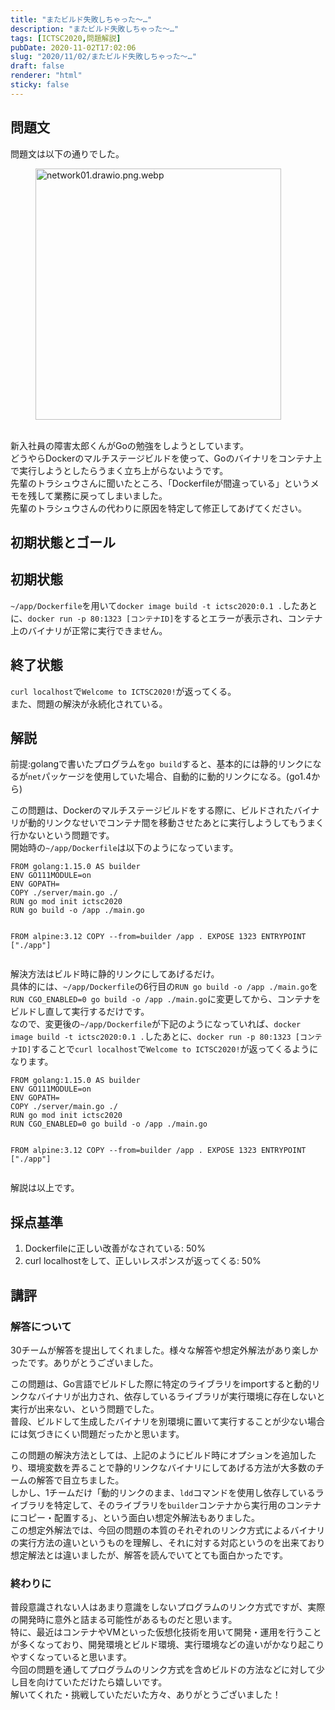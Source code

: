 ```yaml
---
title: "またビルド失敗しちゃった～…"
description: "またビルド失敗しちゃった～…"
tags: [ICTSC2020,問題解説]
pubDate: 2020-11-02T17:02:06
slug: "2020/11/02/またビルド失敗しちゃった～…"
draft: false
renderer: "html"
sticky: false
---
```



<h2>問題文</h2>



<p>問題文は以下の通りでした。</p>



<figure class="wp-block-image size-large"><img decoding="async" loading="lazy" width="393" height="402" src="/images/wp/2020/11/image-1.png.webp" alt="network01.drawio.png.webp" class="wp-image-3202"/></figure>



<p>  <br>
  新入社員の障害太郎くんがGoの勉強をしようとしています。  <br>
  どうやらDockerのマルチステージビルドを使って、Goのバイナリをコンテナ上で実行しようとしたらうまく立ち上がらないようです。  <br>
  先輩のトラシュウさんに聞いたところ、「Dockerfileが間違っている」というメモを残して業務に戻ってしまいました。  <br>
  先輩のトラシュウさんの代わりに原因を特定して修正してあげてください。</p>



<h2>初期状態とゴール</h2>



<h2>初期状態</h2>



<p><code>~/app/Dockerfile</code>を用いて<code>docker image build -t ictsc2020:0.1 .</code>したあとに、<code>docker run -p 80:1323 [コンテナID]</code>をするとエラーが表示され、コンテナ上のバイナリが正常に実行できません。  </p>



<h2>終了状態</h2>



<p><code>curl localhost</code>で<code>Welcome to ICTSC2020!</code>が返ってくる。<br>
また、問題の解決が永続化されている。</p>



<h2>解説</h2>



<p>前提:golangで書いたプログラムを<code>go build</code>すると、基本的には静的リンクになるが<code>net</code>パッケージを使用していた場合、自動的に動的リンクになる。(go1.4から)  </p>



<p>この問題は、Dockerのマルチステージビルドをする際に、ビルドされたバイナリが動的リンクなせいでコンテナ間を移動させたあとに実行しようしてもうまく行かないという問題です。  <br>
開始時の<code>~/app/Dockerfile</code>は以下のようになっています。  </p>


<div class="wp-block-syntaxhighlighter-code "><pre class="brush: plain; title: ; title: ; notranslate" title=""><code>FROM golang:1.15.0 AS builder
ENV GO111MODULE=on
ENV GOPATH=
COPY ./server/main.go ./
RUN go mod init ictsc2020
RUN go build -o /app ./main.go


FROM alpine:3.12
COPY --from=builder /app .
EXPOSE 1323
ENTRYPOINT &#91;&quot;./app&quot;]</code></pre></div>


<p>解決方法はビルド時に静的リンクにしてあげるだけ。  <br>
具体的には、<code>~/app/Dockerfile</code>の6行目の<code>RUN go build -o /app ./main.go</code>を<code>RUN CGO_ENABLED=0 go build -o /app ./main.go</code>に変更してから、コンテナをビルドし直して実行するだけです。<br>
なので、変更後の<code>~/app/Dockerfile</code>が下記のようになっていれば、<code>docker image build -t ictsc2020:0.1 .</code>したあとに、<code>docker run -p 80:1323 [コンテナID]</code>することで<code>curl localhost</code>で<code>Welcome to ICTSC2020!</code>が返ってくるようになります。  </p>


<div class="wp-block-syntaxhighlighter-code "><pre class="brush: plain; title: ; title: ; notranslate" title=""><code>FROM golang:1.15.0 AS builder
ENV GO111MODULE=on
ENV GOPATH=
COPY ./server/main.go ./
RUN go mod init ictsc2020
RUN CGO_ENABLED=0 go build -o /app ./main.go


FROM alpine:3.12
COPY --from=builder /app .
EXPOSE 1323
ENTRYPOINT &#91;&quot;./app&quot;]</code></pre></div>


<p>解説は以上です。</p>



<h2>採点基準</h2>



<ol><li>Dockerfileに正しい改善がなされている: 50%</li><li>curl localhostをして、正しいレスポンスが返ってくる: 50%</li></ol>



<h2>講評</h2>



<h3>解答について</h3>



<p>30チームが解答を提出してくれました。様々な解答や想定外解法があり楽しかったです。ありがとうございました。  </p>



<p>この問題は、Go言語でビルドした際に特定のライブラリをimportすると動的リンクなバイナリが出力され、依存しているライブラリが実行環境に存在しないと実行が出来ない、という問題でした。  <br>
 普段、ビルドして生成したバイナリを別環境に置いて実行することが少ない場合には気づきにくい問題だったかと思います。  </p>



<p>この問題の解決方法としては、上記のようにビルド時にオプションを追加したり、環境変数を弄ることで静的リンクなバイナリにしてあげる方法が大多数のチームの解答で目立ちました。   <br>
 しかし、1チームだけ「動的リンクのまま、<code>ldd</code>コマンドを使用し依存しているライブラリを特定して、そのライブラリを<code>builder</code>コンテナから実行用のコンテナにコピー・配置する」、という面白い想定外解法もありました。  <br>
 この想定外解法では、今回の問題の本質のそれぞれのリンク方式によるバイナリの実行方法の違いというものを理解し、それに対する対応というのを出来ており想定解法とは違いましたが、解答を読んでいてとても面白かったです。  </p>



<h3>終わりに</h3>



<p>普段意識されない人はあまり意識をしないプログラムのリンク方式ですが、実際の開発時に意外と詰まる可能性があるものだと思います。  <br>
 特に、最近はコンテナやVMといった仮想化技術を用いて開発・運用を行うことが多くなっており、開発環境とビルド環境、実行環境などの違いがかなり起こりやすくなっていると思います。  <br>
 今回の問題を通してプログラムのリンク方式を含めビルドの方法などに対して少し目を向けていただけたら嬉しいです。  <br>
 解いてくれた・挑戦していただいた方々、ありがとうございました！</p>
